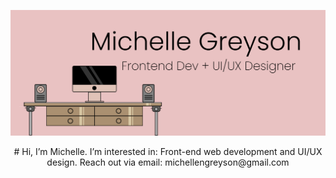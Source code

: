 ![image](https://github.com/michellengreyson/michellengreyson/blob/main/banner-img.png?raw=true)

<div align="center"># 
  Hi, I’m Michelle.
  I’m interested in: Front-end web development and UI/UX design.
  Reach out via email: michellengreyson@gmail.com
</div>

<!---
michellengreyson/michellengreyson is a ✨ special ✨ repository because its `README.md` (this file) appears on your GitHub profile.
You can click the Preview link to take a look at your changes.
--->
